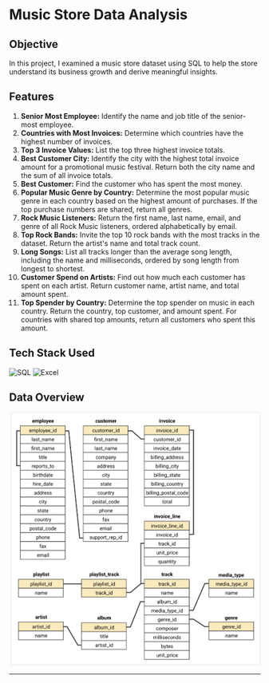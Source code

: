 
# Music Store Data Analysis

## Objective
In this project, I examined a music store dataset using SQL to help the store understand its business growth and derive meaningful insights.

## Features
1. **Senior Most Employee:** Identify the name and job title of the senior-most employee.
2. **Countries with Most Invoices:** Determine which countries have the highest number of invoices.
3. **Top 3 Invoice Values:** List the top three highest invoice totals.
4. **Best Customer City:** Identify the city with the highest total invoice amount for a promotional music festival. Return both the city name and the sum of all invoice totals.
5. **Best Customer:** Find the customer who has spent the most money.
6. **Popular Music Genre by Country:** Determine the most popular music genre in each country based on the highest amount of purchases. If the top purchase numbers are shared, return all genres.
7. **Rock Music Listeners:** Return the first name, last name, email, and genre of all Rock Music listeners, ordered alphabetically by email.
8. **Top Rock Bands:** Invite the top 10 rock bands with the most tracks in the dataset. Return the artist's name and total track count.
9. **Long Songs:** List all tracks longer than the average song length, including the name and milliseconds, ordered by song length from longest to shortest.
10. **Customer Spend on Artists:** Find out how much each customer has spent on each artist. Return customer name, artist name, and total amount spent.
11. **Top Spender by Country:** Determine the top spender on music in each country. Return the country, top customer, and amount spent. For countries with shared top amounts, return all customers who spent this amount.

## Tech Stack Used
![SQL](https://img.icons8.com/arcade/256/sql.png)
![Excel](https://img.icons8.com/color/256/microsoft-excel-2019.png)

## Data Overview
![Schema Diagram](https://github.com/gauraishwarya/Music-Store-Data-Analysis-Project-SQL/blob/main/schema_diagram.png?raw=true)

---
